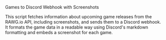 Games to Discord Webhook with Screenshots

This script fetches information about upcoming game releases from the RAWG.io API,
including screenshots, and sends them to a Discord webhook. It formats the game data 
in a readable way using Discord's markdown formatting and embeds a screenshot for each game.
